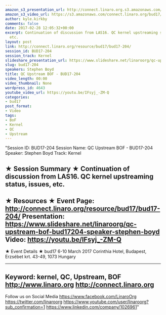 ```yaml
---
amazon_s3_presentation_url: http://connect.linaro.org.s3.amazonaws.com/bud17/Presentations/BUD17-204%20QC%20Upstreaming%20BoF.pdf
amazon_s3_video_url: https://s3.amazonaws.com/connect.linaro.org/bud17/Videos/Tuesday/BUD17-204%20QC%20Upstreaming%20BoF.mp4
author: kyle.kirkby
comments: false
date: 2017-02-28 12:05:32+00:00
excerpt: Continuation of discussion from LAS16. QC kernel upstreaming status, issues,
  etc.
layout: post
link: http://connect.linaro.org/resource/bud17/bud17-204/
session_id: BUD17-204
session_track: Kernel
slideshare_presentation_url: https://www.slideshare.net/linaroorg/qc-upstream-bof-bud17204-speaker-stephen-boyd
slug: bud17-204
speakers: Stephen Boyd
title: QC Upstream BOF - BUD17-204
video_length: 00:00
video_thumbnail: None
wordpress_id: 4643
youtube_video_url: https://youtu.be/IFsyj_-ZM-Q
categories:
- bud17
post_format:
- Video
tags:
- BoF
- Kernel
- QC
- Upstream
---
```


"Session ID: BUD17-204
Session Name: QC Upstream BOF - BUD17-204
Speaker: Stephen Boyd
Track: Kernel


★ Session Summary ★
Continuation of discussion from LAS16. QC kernel upstreaming status, issues, etc.
---------------------------------------------------
★ Resources ★
Event Page: http://connect.linaro.org/resource/bud17/bud17-204/
Presentation: https://www.slideshare.net/linaroorg/qc-upstream-bof-bud17204-speaker-stephen-boyd
Video: https://youtu.be/IFsyj_-ZM-Q
 ---------------------------------------------------

★ Event Details ★
bud17
6-10 March 2017
Corinthia Hotel, Budapest,
Erzsébet krt. 43-49,
1073 Hungary

---------------------------------------------------
Keyword: kernel, QC, Upstream, BOF
http://www.linaro.org
http://connect.linaro.org
---------------------------------------------------
Follow us on Social Media
https://www.facebook.com/LinaroOrg
https://twitter.com/linaroorg
https://www.youtube.com/user/linaroorg?sub_confirmation=1
https://www.linkedin.com/company/1026961"
